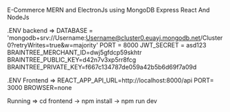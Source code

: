 E-Commerce MERN and ElectronJs using MongoDB Express React And NodeJs 



.ENV backend => DATABASE = 'mongodb+srv://Username:Username@cluster0.euayj.mongodb.net/Cluster0?retryWrites=true&w=majority'
PORT = 8000
JWT_SECRET = asd123
BRAINTREE_MERCHANT_ID=dwj5gfdcp59skhtr
BRAINTREE_PUBLIC_KEY=d42n7v3xp5rr8fcg
BRAINTREE_PRIVATE_KEY=f667c134787de059a42b5b6d69f7a09d




.ENV Frontend => REACT_APP_API_URL=http://localhost:8000/api
PORT= 3000
BROWSER=none

Running => cd frontend -> npm install -> npm run dev 
